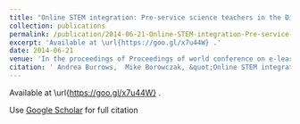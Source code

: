 ```yaml
---
title: "Online STEM integration: Pre-service science teachers in the Director s Chair ."
collection: publications
permalink: /publication/2014-06-21-Online-STEM-integration-Pre-service-science-teachers-in-the-Directors-Chair-
excerpt: 'Available at \url{https://goo.gl/x7u44W} .'
date: 2014-06-21
venue: 'In the proceedings of Proceedings of world conference on e-learning in corporate, government, healthcare, and higher education'
citation: ' Andrea Burrows,  Mike Borowczak, &quot;Online STEM integration: Pre-service science teachers in the Director s Chair ..&quot; In the proceedings of Proceedings of world conference on e-learning in corporate, government, healthcare, and higher education, 2014.'
---
```

Available at \url{https://goo.gl/x7u44W} .

Use [Google Scholar](https://scholar.google.com/scholar?q=Online+STEM+integration:+Pre+service+science+teachers+in+the+Director&#x27;s+Chair+.) for full citation